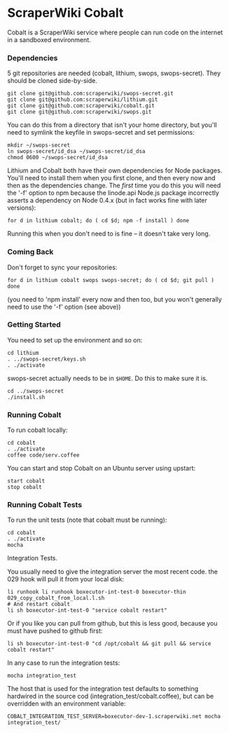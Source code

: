 # ScraperWiki Cobalt #

Cobalt is a ScraperWiki service where people can run code on the
internet in
a sandboxed environment.

### Dependencies ###

5 git repositories are needed (cobalt, lithium, swops, swops-secret).
They should be cloned side-by-side.

    git clone git@github.com:scraperwiki/swops-secret.git
    git clone git@github.com:scraperwiki/lithium.git
    git clone git@github.com:scraperwiki/cobalt.git
    git clone git@github.com:scraperwiki/swops.git

You can do this from a directory that isn't your home directory, but you'll need to
symlink the keyfile in swops-secret and set permissions:

    mkdir ~/swops-secret
    ln swops-secret/id_dsa ~/swops-secret/id_dsa
    chmod 0600 ~/swops-secret/id_dsa
    
Lithium and Cobalt both have their own dependencies for Node
packages. You'll need to install them when you first clone, and then
every now and then as the dependencies change.  The *first* time
you do this you will need the '-f' option to npm because the
linode.api Node.js package incorrectly asserts a dependency on
Node 0.4.x (but in fact works fine with later versions):

    for d in lithium cobalt; do ( cd $d; npm -f install ) done
    
Running this when you don't need to is fine – it doesn't take very long.

### Coming Back ###

Don't forget to sync your repositories:

    for d in lithium cobalt swops swops-secret; do ( cd $d; git pull ) done

(you need to 'npm install' every now and then too, but you won't
generally need to use the '-f' option (see above))

### Getting Started ###

You need to set up the environment and so on:
    
    cd lithium
    . ../swops-secret/keys.sh
    . ./activate

swops-secret actually needs to be in `$HOME`. Do this to make sure it is.

    cd ../swops-secret
    ./install.sh

### Running Cobalt ###

To run cobalt locally:

    cd cobalt
    . ./activate
    coffee code/serv.coffee

You can start and stop Cobalt on an Ubuntu server using upstart:

    start cobalt
    stop cobalt

### Running Cobalt Tests ###
To run the unit tests (note that cobalt must be running):

    cd cobalt
    . ./activate
    mocha

Integration Tests.

You usually need to give the integration server the most recent code.
the 029 hook will pull it from your local disk:

    li runhook li runhook boxecutor-int-test-0 boxecutor-thin 029_copy_cobalt_from_local.l.sh
    # And restart cobalt
    li sh boxecutor-int-test-0 "service cobalt restart"

Or if you like you can pull from github, but this is less good, because
you must have pushed to github first:

    li sh boxecutor-int-test-0 "cd /opt/cobalt && git pull && service cobalt restart"

In any case to run the integration tests:

    mocha integration_test

The host that is used for the integration test defaults to something
hardwired in the source cod (integration_test/cobalt.coffee),
but can be overridden with an environment variable:

    COBALT_INTEGRATION_TEST_SERVER=boxecutor-dev-1.scraperwiki.net mocha integration_test/

